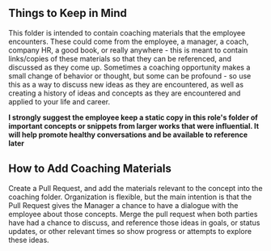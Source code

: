 ## Things to Keep in Mind

This folder is intended to contain coaching materials that the employee encounters. These could come from the employee, a manager, a coach, company HR, a good book, or really anywhere - this is meant to contain links/copies of these materials so that they can be referenced, and discussed as they come up. Sometimes a coaching opportunity makes a small change of behavior or thought, but some can be profound - so use this as a way to discuss new ideas as they are encountered, as well as creating a history of ideas and concepts as they are encountered and applied to your life and career. 

**I strongly suggest the employee keep a static copy in this role's folder of important concepts or snippets from larger works that were influential. It will help promote healthy conversations and be available to reference later** 

## How to Add Coaching Materials

Create a Pull Request, and add the materials relevant to the concept into the coaching folder. Organization is flexible, but the main intention is that the Pull Request gives the Manager a chance to have a dialogue with the employee about those concepts. Merge the pull request when both parties have had a chance to discuss, and reference those ideas in goals, or status updates, or other relevant times so show progress or attempts to explore these ideas. 
